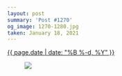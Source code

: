 ```yaml
---
layout: post
summary: 'Post #1270'
og_image: 1270-1280.jpg
taken: January 18, 2021
---
```


<div class="post">
 <time>
  <a href="/1270">
   {{ page.date | date: "%B %-d, %Y" }}
  </a>
 </time>
 <a href="/1270">
  <figure data-taken="1/18/2021">
   <img sizes="(min-width: 700px) 50vw, calc(100vw - 2rem)" src="{{ site.assets_url }}/1270-640.jpg" srcset="{{ site.assets_url }}/1270-320.jpg 320w, {{ site.assets_url }}/1270-640.jpg 640w, {{ site.assets_url }}/1270-960.jpg 960w, {{ site.assets_url }}/1270-1280.jpg 1280w"/>
  </figure>
 </a>
</div>
